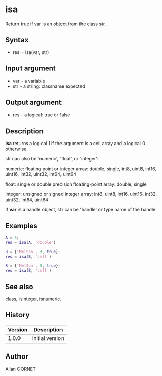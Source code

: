 

# isa

Return true if var is an object from the class str.

## Syntax

- res = isa(var, str)

## Input argument

 - var - a variable
 - str - a string: classname expected

## Output argument

 - res - a logical: true or false

## Description


  <p><b>isa</b> returns a logical 1 if the argument is a cell array and a logical 0 otherwise.</p>
  <p>str can also be 'numeric', 'float', or 'integer':</p>
  <p>numeric: floating point or integer array: double, single, int8, uint8, int16, uint16, int32, uint32, int64, uint64</p>
  <p>float: single or double precision floating-point array: double, single</p>
  <p>integer: unsigned or signed integer array: int8, uint8, int16, uint16, int32, uint32, int64, uint64</p>
  <p>If <b>var</b> is a handle object, str can be 'handle' or type name of the handle.</p>


## Examples

```matlab
A = 3;
res = isa(A, 'double')
```
```matlab
B = {'NelSon', 3, true};
res = isa(B, 'cell')
```
```matlab
B = {'NelSon', 3, true};
res = isa(B, 'cell')
```

## See also

[class](class.md), [isinteger](isinteger.html), [isnumeric](isnumeric.md).
## History

|Version|Description|
|------|------|
|1.0.0|initial version|


## Author

Allan CORNET



